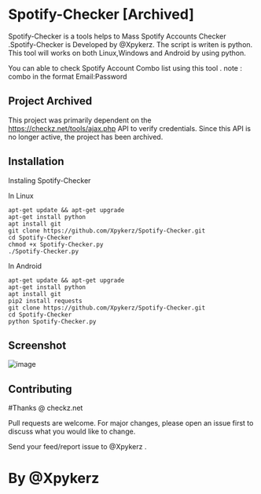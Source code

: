 # Spotify-Checker  [Archived]

 Spotify-Checker is a tools helps to Mass Spotify Accounts Checker .Spotify-Checker is Developed by @Xpykerz. The script is writen is python. This tool will works on both Linux,Windows and Android by using python.
 
You can able to check Spotify Account Combo list using this tool .
note : combo in the format Email:Password
## Project Archived

This project was primarily dependent on the https://checkz.net/tools/ajax.php API to verify credentials. Since this API is no longer active, the project has been archived.

## Installation

Instaling Spotify-Checker

In Linux

```
apt-get update && apt-get upgrade
apt-get install python
apt install git
git clone https://github.com/Xpykerz/Spotify-Checker.git
cd Spotify-Checker
chmod +x Spotify-Checker.py
./Spotify-Checker.py
```
In Android

```
apt-get update && apt-get upgrade
apt-get install python
apt install git
pip2 install requests
git clone https://github.com/Xpykerz/Spotify-Checker.git
cd Spotify-Checker
python Spotify-Checker.py
```

## Screenshot
![image](https://github.com/Xpykerz/Spotify-Checker/blob/master/Screenshot.png)

## Contributing

#Thanks @ checkz.net

Pull requests are welcome. For major changes, please open an issue first to discuss what you would like to change.

Send your feed/report issue to @Xpykerz .

# By @Xpykerz
